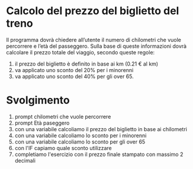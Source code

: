 Calcolo del prezzo del biglietto del treno
===

Il programma dovrà chiedere all’utente il numero di chilometri che vuole percorrere e l’età del passeggero.
Sulla base di queste informazioni dovrà calcolare il prezzo totale del viaggio, secondo queste regole:
1. il prezzo del biglietto è definito in base ai km (0.21 € al km)
2. va applicato uno sconto del 20% per i minorenni
3. va applicato uno sconto del 40% per gli over 65.

Svolgimento
===
1. prompt chilometri che vuole percorrere
2. prompt Età paseggero
3. con una variabile calcoliamo il prezzo del biglietto in base ai chilometri
4. con una variabile calcoliamo lo sconto per i minorenni
5. con una variabile calcoliamo lo sconto per gli over 65
6. con l'IF capiamo quale sconto utilizzare
7. completiamo l'esercizio con il prezzo finale stampato con massimo 2 decimali
